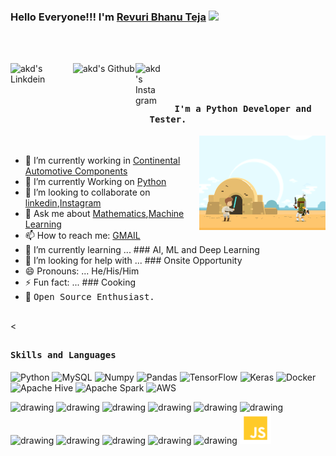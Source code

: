 
### Hello Everyone!!! I'm [Revuri Bhanu Teja](https://github.com/revuribhanuteja) <img src="https://github.com/himanshusharma89/himanshusharma89/blob/master/Hi.gif" width="25px">
<br><br>

<a href="https://www.linkedin.com/in/bhanu-teja-revuri-b14148190">
  <img align="left" alt="akd's Linkdein" width="100px" src="https://img.shields.io/badge/Linkedin-0A66C2?style=for-the-badge&logo=Linkedin&logoColor=white" />
</a>

<a href="https://github.com/revuribhanuteja">
  <img align="left" alt="akd's Github" width="100px" src="https://img.shields.io/badge/Github-181717?style=for-the-badge&logo=Github&logoColor=white" />
</a>

<a href="https://www.instagram.com/bhanutejarevuri289">
  <img align="left" alt="akd's Instagram" width="40px" src="https://image.flaticon.com/icons/png/512/2111/2111463.png" />
</a>


<br><br>


## <p align="center"><h4 align="center"><samp> I'm a Python Developer and Tester. </samp></h4></p>

<div>
<img align="right" src="https://github.com/amandewatnitrr/amandewatnitrr/blob/main/terminal.gif" width="40%"/>
  <br>
  
- 🔭 I’m currently working in [Continental Automotive Components](https://www.continental.com/en/)
- 🌱 I’m currently Working on [Python](https://www.python.org/)
- 👯 I’m looking to collaborate on [linkedin](https://www.linkedin.com/in/bhanu-teja-revuri-b14148190),[Instagram](https://www.instagram.com/bhanutejarevuri289)
- 💬 Ask me about [Mathematics](https://en.wikipedia.org/wiki/Mathematics),[Machine Learning](https://en.wikipedia.org/wiki/Machine_learning)
- 📫 How to reach me: [GMAIL]("https://www.gmail.com/bhanutejarevui")
- 🌱 I’m currently learning ... ### AI, ML and Deep Learning
- 🤔 I’m looking for help with ... ### Onsite Opportunity
- 😄 Pronouns: ... He/His/Him
- ⚡ Fun fact: ... ### Cooking 
- 🥇 <samp>Open Source Enthusiast.
  <br>
</div>

##

<div>
<

##
<h4><b><samp>Skills and Languages</samp></b></h4>

![Python](https://img.shields.io/badge/Python-3776AB?style=flat-square&logo=Python&logoColor=white)
![MySQL](https://img.shields.io/badge/MySQL-4479A1?style=flat-square&logo=MySQL&logoColor=white)
![Numpy](https://img.shields.io/badge/numpy-3776AB?style=flat-square&logo=numpy&logoColor=white)
![Pandas](https://img.shields.io/badge/pandas-3776AB?style=flat-square&logo=pandas&logoColor=#150458)
![TensorFlow](https://img.shields.io/badge/TensorFlow-orange?style=flat-square&logo=TensorFlow&logoColor=white)
![Keras](https://img.shields.io/badge/Keras-red?style=flat-square&logo=Keras&logoColor=white)
![Docker](https://img.shields.io/badge/Docker-white?style=flat-square&logo=Docker&logoColor=blue)
![Apache Hive](https://img.shields.io/badge/ApacheHive-white?style=flat-square&logo=ApacheHive&logoColor=yellow)
![Apache Spark](https://img.shields.io/badge/Apache%20Spark-white?style=flat-square&logo=Apache%20Spark&logoColor=orange)
![AWS](https://img.shields.io/badge/AWS-orange?style=flat-square&logo=AWS&logoColor=white)

<span>
<img src="https://github.com/amandewatnitrr/amandewatnitrr/blob/main/imgs/c.svg" alt="drawing" width="50"/>
<img src="https://github.com/amandewatnitrr/amandewatnitrr/blob/main/imgs/python-5.svg" alt="drawing" width="60"/>
<img src="https://www.vectorlogo.zone/logos/mysql/mysql-official.svg" alt="drawing" width="150"/>
<img src="https://upload.wikimedia.org/wikipedia/commons/thumb/3/31/NumPy_logo_2020.svg/768px-NumPy_logo_2020.svg.png" alt="drawing" width="150"/>
<img src="https://upload.wikimedia.org/wikipedia/commons/thumb/e/ed/Pandas_logo.svg/768px-Pandas_logo.svg.png" alt="drawing" width="150"/>
<img src="https://www.vectorlogo.zone/logos/tensorflow/tensorflow-icon.svg" alt="drawing" width="60"/>
<img src="https://keras.io/img/logo.png" alt="drawing" width="150"/>
<img src="https://www.docker.com/sites/default/files/d8/styles/role_icon/public/2019-07/vertical-logo-monochromatic.png?itok=erja9lKc" alt="drawing" width=60/>
<img src="https://hive.apache.org/images/hive_logo_medium.jpg" alt="drawing" width="60"/>
<img src="https://spark.apache.org/images/spark-logo-trademark.png" alt="drawing" width="100"/>
<img src="https://upload.wikimedia.org/wikipedia/commons/thumb/9/93/Amazon_Web_Services_Logo.svg/768px-Amazon_Web_Services_Logo.svg.png" alt="drawing" width="70"/>
<img src="https://github.com/amandewatnitrr/amandewatnitrr/blob/main/imgs/javascript.svg" alt="drawing" width="50"/>
</span>
    
